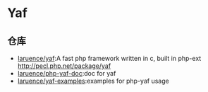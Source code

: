 # Yaf

## 仓库

- [laruence/yaf](https://github.com/laruence/yaf):A fast php framework written in c, built in php-ext <http://pecl.php.net/package/yaf>
- [laruence/php-yaf-doc](https://github.com/laruence/php-yaf-doc):doc for yaf
- [laruence/yaf-examples](https://github.com/laruence/yaf-examples):examples for php-yaf usage

